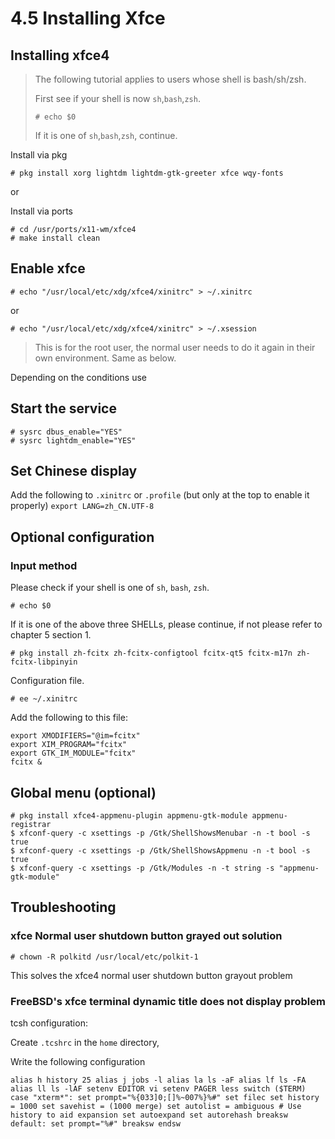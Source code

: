 # 4.5 Installing Xfce

## Installing xfce4

> The following tutorial applies to users whose shell is bash/sh/zsh.
>
> First see if your shell is now `sh`,`bash`,`zsh`.
>
>`# echo $0`
>
> If it is one of `sh`,`bash`,`zsh`, continue.

 
Install via pkg

```
# pkg install xorg lightdm lightdm-gtk-greeter xfce wqy-fonts
```

or

Install via ports

```
# cd /usr/ports/x11-wm/xfce4
# make install clean
```

## Enable xfce

`# echo "/usr/local/etc/xdg/xfce4/xinitrc" > ~/.xinitrc`

or

`# echo "/usr/local/etc/xdg/xfce4/xinitrc" > ~/.xsession` 

> This is for the root user, the normal user needs to do it again in their own environment. Same as below.

Depending on the conditions use

## Start the service

```
# sysrc dbus_enable="YES"
# sysrc lightdm_enable="YES"
```

## Set Chinese display

Add the following to `.xinitrc` or `.profile` (but only at the top to enable it properly) `export LANG=zh_CN.UTF-8`

## Optional configuration

### Input method

Please check if your shell is one of `sh`, `bash`, `zsh`.

```
# echo $0
```

If it is one of the above three SHELLs, please continue, if not please refer to chapter 5 section 1.

```
# pkg install zh-fcitx zh-fcitx-configtool fcitx-qt5 fcitx-m17n zh-fcitx-libpinyin
```

Configuration file.

```
# ee ~/.xinitrc 
```

Add the following to this file:

```
export XMODIFIERS="@im=fcitx"
export XIM_PROGRAM="fcitx"
export GTK_IM_MODULE="fcitx"
fcitx &
```

## Global menu (optional)

```
# pkg install xfce4-appmenu-plugin appmenu-gtk-module appmenu-registrar
$ xfconf-query -c xsettings -p /Gtk/ShellShowsMenubar -n -t bool -s true
$ xfconf-query -c xsettings -p /Gtk/ShellShowsAppmenu -n -t bool -s true
$ xfconf-query -c xsettings -p /Gtk/Modules -n -t string -s "appmenu-gtk-module"
```

## Troubleshooting

### xfce Normal user shutdown button grayed out solution

`# chown -R polkitd /usr/local/etc/polkit-1`

This solves the xfce4 normal user shutdown button grayout problem

### FreeBSD's xfce terminal dynamic title does not display problem

tcsh configuration:

Create `.tcshrc` in the `home` directory,

Write the following configuration

`alias h history 25 alias j jobs -l alias la ls -aF alias lf ls -FA alias ll ls -lAF setenv EDITOR vi setenv PAGER less switch ($TERM) case "xterm*": set prompt="%{033]0;[]%~007%}%#" set filec set history = 1000 set savehist = (1000 merge) set autolist = ambiguous # Use history to aid expansion set autoexpand set autorehash breaksw default: set prompt="%#" breaksw endsw`
